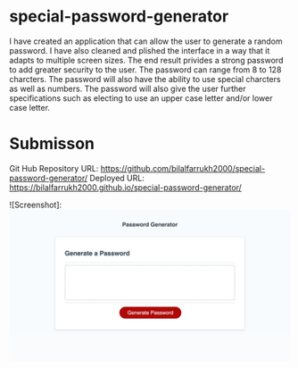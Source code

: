 # special-password-generator
I have created an application that can allow the user to generate a random password. I have also cleaned and plished the interface in a way that it adapts to multiple screen sizes. The end result privides a strong password to add greater security to the user. The password can range from 8 to 128 charcters. The password will also have the ability to use special charcters as well as numbers. The password will also give the user further specifications such as electing to use an upper case letter and/or lower case letter.

# Submisson

Git Hub Repository URL: https://github.com/bilalfarrukh2000/special-password-generator/
Deployed URL: https://bilalfarrukh2000.github.io/special-password-generator/

![Screenshot]: <img src="special-password-generator.png"> 
